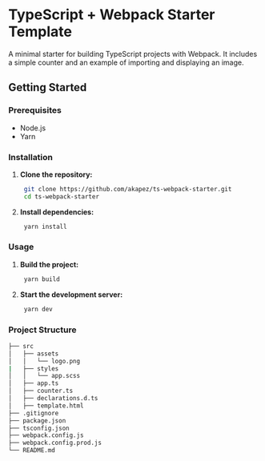 # TypeScript + Webpack Starter Template

A minimal starter for building TypeScript projects with Webpack. It includes a simple counter and an example of importing and displaying an image.

## Getting Started

### Prerequisites

- Node.js
- Yarn

### Installation

1. **Clone the repository:**

   ```bash
    git clone https://github.com/akapez/ts-webpack-starter.git
    cd ts-webpack-starter
   ```

2. **Install dependencies:**
   ```bash
    yarn install
   ```

### Usage

1. **Build the project:**

   ```bash
    yarn build
   ```

2. **Start the development server:**
   ```bash
    yarn dev
   ```

### Project Structure

```bash
├── src
│   ├── assets
│   │   └── logo.png
|   ├── styles
│   │   └── app.scss
│   ├── app.ts
│   ├── counter.ts
│   ├── declarations.d.ts
│   ├── template.html
├── .gitignore
├── package.json
├── tsconfig.json
├── webpack.config.js
├── webpack.config.prod.js
└── README.md
```
